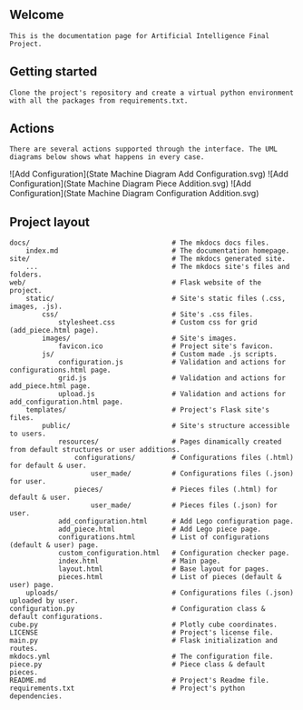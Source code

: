 ## Welcome

    This is the documentation page for Artificial Intelligence Final Project.

## Getting started
    Clone the project's repository and create a virtual python environment with all the packages from requirements.txt.
## Actions
    There are several actions supported through the interface. The UML diagrams below shows what happens in every case.
![Add Configuration](State Machine Diagram Add Configuration.svg)
![Add Configuration](State Machine Diagram Piece Addition.svg)
![Add Configuration](State Machine Diagram Configuration Addition.svg)
    

## Project layout

    docs/                                   # The mkdocs docs files.
        index.md                            # The documentation homepage.
    site/                                   # The mkdocs generated site.
        ...                                 # The mkdocs site's files and folders.
    web/                                    # Flask website of the project.
        static/                             # Site's static files (.css, images, .js).
            css/                            # Site's .css files.
                stylesheet.css              # Custom css for grid (add_piece.html page).
            images/                         # Site's images.
                favicon.ico                 # Project site's favicon.
            js/                             # Custom made .js scripts.     
                configuration.js            # Validation and actions for configurations.html page.         
                grid.js                     # Validation and actions for add_piece.html page.         
                upload.js                   # Validation and actions for add_configuration.html page.         
        templates/                          # Project's Flask site's files.
            public/                         # Site's structure accessible to users.
                resources/                  # Pages dinamically created from default structures or user additions.
                    configurations/         # Configurations files (.html) for default & user.
                        user_made/          # Configurations files (.json) for user.
                    pieces/                 # Pieces files (.html) for default & user.
                        user_made/          # Pieces files (.json) for user.
                add_configuration.html      # Add Lego configuration page.
                add_piece.html              # Add Lego piece page.
                configurations.html         # List of configurations (default & user) page.
                custom_configuration.html   # Configuration checker page.
                index.html                  # Main page.
                layout.html                 # Base layout for pages.
                pieces.html                 # List of pieces (default & user) page.
        uploads/                            # Configurations files (.json) uploaded by user.
    configuration.py                        # Configuration class & default configurations.
    cube.py                                 # Plotly cube coordinates.
    LICENSE                                 # Project's license file.
    main.py                                 # Flask initialization and routes.
    mkdocs.yml                              # The configuration file.
    piece.py                                # Piece class & default pieces.
    README.md                               # Project's Readme file.
    requirements.txt                        # Project's python dependencies.
        
